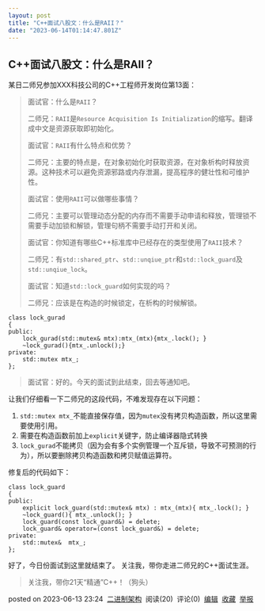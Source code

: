 ```yaml
---
layout: post
title: "C++面试八股文：什么是RAII？"
date: "2023-06-14T01:14:47.801Z"
---
```

C++面试八股文：什么是RAII？
-----------------

某日二师兄参加XXX科技公司的C++工程师开发岗位第13面：

> 面试官：什么是`RAII`？
> 
> 二师兄：`RAII`是`Resource Acquisition Is Initialization`的缩写。翻译成中文是资源获取即初始化。
> 
> 面试官：`RAII`有什么特点和优势？
> 
> 二师兄：主要的特点是，在对象初始化时获取资源，在对象析构时释放资源。这种技术可以避免资源邪路或内存泄漏，提高程序的健壮性和可维护性。
> 
> 面试官：使用`RAII`可以做哪些事情？
> 
> 二师兄：主要可以管理动态分配的内存而不需要手动申请和释放，管理锁不需要手动加锁和解锁，管理句柄不需要手动打开和关闭。
> 
> 面试官：你知道有哪些C++标准库中已经存在的类型使用了`RAII`技术？
> 
> 二师兄：有`std::shared_ptr`、`std::unqiue_ptr`和`std::lock_guard`及`std::unqiue_lock`。
> 
> 面试官：知道`std::lock_guard`如何实现的吗？
> 
> 二师兄：应该是在构造的时候锁定，在析构的时候解锁。

    class lock_gurad
    {
    public:
        lock_gurad(std::mutex& mtx):mtx_(mtx){mtx_.lock(); }
        ~lock_gurad(){mtx_.unlock();}
    private:
        std::mutex mtx_;
    };
    

> 面试官：好的。今天的面试到此结束，回去等通知吧。

让我们仔细看一下二师兄的这段代码，不难发现存在以下问题：

1.  `std::mutex mtx_`不能直接保存值，因为`mutex`没有拷贝构造函数，所以这里需要使用引用。
2.  需要在构造函数前加上`explicit`关键字，防止编译器隐式转换
3.  `lock_gurad`不能拷贝（因为会有多个实例管理一个互斥锁，导致不可预测的行为），所以要删除拷贝构造函数和拷贝赋值运算符。

修复后的代码如下：

    class lock_guard
    {
    public:
        explicit lock_guard(std::mutex& mtx) : mtx_(mtx){ mtx_.lock(); }
        ~lock_guard(){ mtx_.unlock(); }
        lock_guard(const lock_guard&) = delete;
        lock_guard& operator=(const lock_guard&) = delete;
    private:
        std::mutex&  mtx_;
    };
    

好了，今日份面试到这里就结束了。 关注我，带你走进二师兄的C++面试生涯。

> 关注我，带你21天“精通”C++！（狗头）

posted on 2023-06-13 23:24  [二进制架构](https://www.cnblogs.com/binarch/)  阅读(20)  评论(0)  [编辑](https://i.cnblogs.com/EditPosts.aspx?postid=17478992)  [收藏](javascript:void(0))  [举报](javascript:void(0))